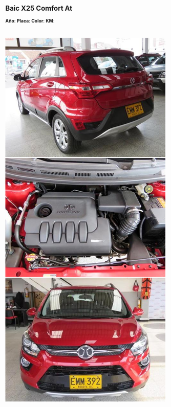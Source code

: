 ## Baic X25 Comfort At


**Año**:
**Placa**:
**Color**:
**KM**:

<p>&nbsp;</p>

<img src="images/Baic X25 Comfort At - 0.1327.jpg?raw=true"/>

<img src="images/Baic X25 Comfort At - 0.2203.jpg?raw=true"/>

<img src="images/Baic X25 Comfort At - 0.6544.jpg?raw=true"/>




